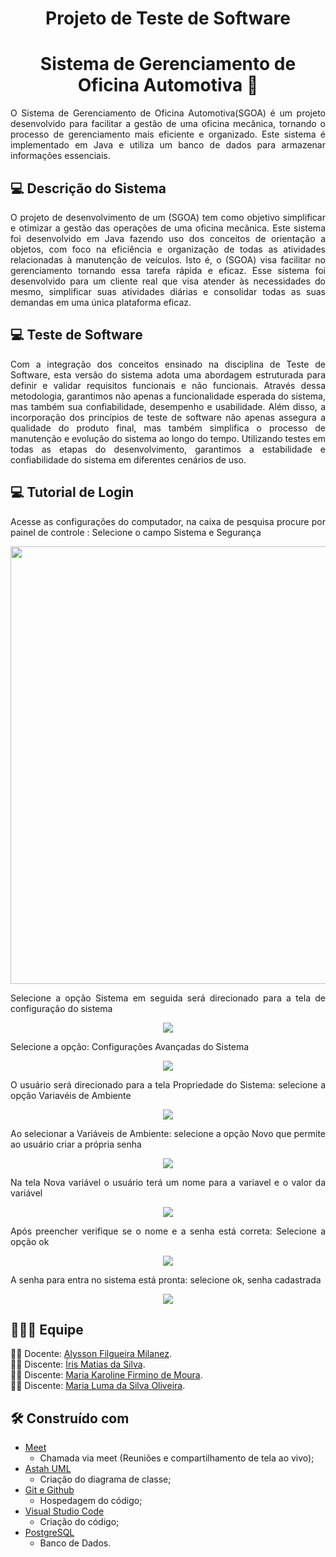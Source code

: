 <h1 align="center"> Projeto de Teste de Software </h1>
<h1 align="center">Sistema de Gerenciamento de Oficina Automotiva 🚗</h1>

   <p align="justify">   O Sistema de Gerenciamento de Oficina Automotiva(SGOA) é um projeto desenvolvido para facilitar a gestão de uma oficina mecânica, tornando o processo de gerenciamento mais eficiente e organizado. Este sistema é implementado em Java e utiliza um banco de dados para armazenar informações essenciais. </p>

   ## **:computer:** Descrição do Sistema 

  <p align="justify">  O projeto de desenvolvimento de um (SGOA) tem como objetivo simplificar e otimizar a gestão das operações de uma oficina mecânica. Este sistema foi desenvolvido em Java fazendo uso dos conceitos de orientação a objetos, com foco na eficiência e organização de todas as atividades relacionadas à manutenção de veículos. Isto é, o (SGOA) visa facilitar no gerenciamento tornando essa tarefa rápida e eficaz. Esse sistema foi desenvolvido para um cliente real que visa atender às necessidades do mesmo, simplificar suas atividades diárias e consolidar todas as suas demandas em uma única plataforma eficaz.
 </p>


## **:computer:** Teste de Software

   <p align="justify">   Com a integração dos conceitos ensinado na disciplina de Teste de Software, esta versão do sistema adota uma abordagem estruturada para definir e validar requisitos funcionais e não funcionais. Através dessa metodologia, garantimos não apenas a funcionalidade esperada do sistema, mas também sua confiabilidade, desempenho e usabilidade. Além disso, a incorporação dos princípios de teste de software não apenas assegura a qualidade do produto final, mas também simplifica o processo de manutenção e evolução do sistema ao longo do tempo. Utilizando testes em todas as etapas do desenvolvimento, garantimos a estabilidade e confiabilidade do sistema em diferentes cenários de uso. </p>

   
## **:computer:** Tutorial de Login
  <p align="justify">  Acesse as configurações do computador, na caixa de pesquisa procure por painel de controle : 
  Selecione o campo Sistema e Segurança </p>
<div align="center">
<img src="https://github.com/Mkaroline/Banco-de-Dados/assets/112703319/c5005028-225f-488f-b25b-6d447d0d2725" width="700px" />
</div>

 <p align="justify">  Selecione a opção Sistema em seguida será direcionado para a tela de configuraçâo do sistema </p>
<div align="center">
<img src="https://github.com/Mkaroline/Banco-de-Dados/assets/112703319/bd7d660c-ff47-4c17-a6f4-9b66c9f1688e"50px" />
</div>

 <p align="justify">  Selecione a opção: Configurações Avançadas do Sistema  </p>
<div align="center">
<img src="https://github.com/Mkaroline/Banco-de-Dados/assets/112703319/5602d319-df6b-4d39-8690-0a14b5cfc8b7"50px" />
</div>

 <p align="justify"> O usuário será direcionado para a tela Propriedade do Sistema: selecione a
 opção Variavéis de Ambiente </p>
<div align="center">
<img src="https://github.com/Mkaroline/Banco-de-Dados/assets/112703319/d0dc09b9-f99c-45ed-8f36-9c980b1fe547"250px" />
</div>

  <p align="justify"> Ao selecionar a Variáveis de Ambiente: selecione a opção Novo que permite ao usuário criar a própria senha </p>
<div align="center">
<img src="https://github.com/Mkaroline/Banco-de-Dados/assets/112703319/5508a956-b917-4bbd-bfbd-8cfcc789ebfc"250px" />
</div>

  <p align="justify"> Na tela Nova variável o usuário terá um nome para a variavel e o valor da variável </p>
<div align="center">
<img src="https://github.com/Mkaroline/Banco-de-Dados/assets/112703319/ab30d2a6-f02f-4560-80a5-eb85550a5256"250px" />
</div>

  <p align="justify"> Após preencher verifique se o nome e a senha está correta: Selecione a opção ok </p>
<div align="center">
<img src="https://github.com/Mkaroline/Banco-de-Dados/assets/112703319/5f35c201-a897-46b1-9d5e-8eb950a0850e"250px" />
</div>

 <p align="justify"> A senha para entra no sistema está pronta: selecione ok, senha cadastrada </p>
<div align="center">
<img src="https://github.com/Mkaroline/Banco-de-Dados/assets/112703319/dcf339ff-d507-4c11-90f7-118fb4c580d9"250px" />
</div>



## :family_man_woman_girl: Equipe

:man_teacher: Docente: [Alysson Filgueira Milanez](https://github.com/alyssonfm).<br />
:woman_student: Discente: [Íris Matias da Silva](https://github.com/IrisMatiasdaSilva).<br />
:woman_student: Discente: [Maria Karoline Firmino de Moura](https://github.com/Mkaroline).<br />
:woman_student: Discente: [Maria Luma da Silva Oliveira](https://github.com/LumaOlli).<br />

## **:hammer_and_wrench:** Construído com
 *  [Meet](https://meet.google.com/)
    * Chamada via meet (Reuniões e compartilhamento de tela ao vivo);    
 *  [Astah UML](https://astah.net/downloads/)
    * Criação do diagrama de classe;
 *  [Git e Github](https://github.com/)
    * Hospedagem do código;
 *  [Visual Studio Code](https://code.visualstudio.com/)
    * Criação do código;
 * [PostgreSQL](https://www.postgresql.org/)
   * Banco de Dados.

    
